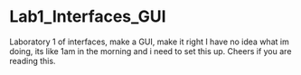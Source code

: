 # Lab1_Interfaces_GUI
Laboratory 1 of interfaces, make a GUI, make it right
I have no idea what im doing, its like 1am in the morning and i need to set this up. Cheers if you are reading this.
